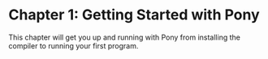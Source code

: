 # Chapter 1: Getting Started with Pony

This chapter will get you up and running with Pony from installing the compiler
to running your first program.

